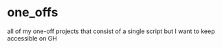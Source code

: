 # one_offs
all of my one-off projects that consist of a single script but I want to keep accessible on GH
